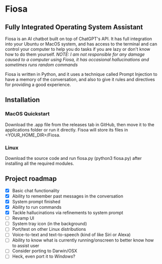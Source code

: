 # Fiosa
## Fully Integrated Operating System Assistant

Fiosa is an AI chatbot built on top of ChatGPT's API. It has full integration into your Ubuntu or MacOS system, and has access to the terminal and can control your computer to help you do tasks if you are lazy or don't know how to do them yourself.
*NOTE: I am not responsible for any damage caused to a computer using Fiosa, it has occasional hallucinations and sometimes runs random commands*

Fiosa is written in Python, and it uses a technique called Prompt Injection to have a memory of the conversation, and also to give it rules and directives for providing a good experience.

## Installation
### MacOS Quickstart
Download the .app file from the releases tab in GitHub, then move it to the applications folder or run it directly. Fisoa will store its files in <YOUR_HOME_DIR>/Fiosa.

### Linux
Download the source code and run fiosa.py (python3 fiosa.py) after installing all the required modules.

## Project roadmap

- [x] Basic chat functionality
- [x] Ability to remember past messages in the conversation
- [x] System prompt finished
- [x] Ability to run commands
- [x] Tackle hallucinations via refinements to system prompt
- [ ] Revamp UI
- [ ] System tray icon (in the background)
- [ ] Port/test on other Linux distributions
- [ ] Voice-to-text and text-to-speech (kind of like Siri or Alexa)
- [ ] Ability to know what is currently running/onscreen to better know how to assist user
- [ ] Consider porting to Darwin/OSX
- [ ] Heck, even port it to *Windows*?
